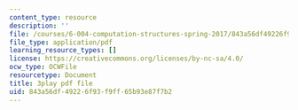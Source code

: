 ```yaml
---
content_type: resource
description: ''
file: /courses/6-004-computation-structures-spring-2017/843a56df49226f93f9ff65b93e87f7b2_yRvgtY49eXE.pdf
file_type: application/pdf
learning_resource_types: []
license: https://creativecommons.org/licenses/by-nc-sa/4.0/
ocw_type: OCWFile
resourcetype: Document
title: 3play pdf file
uid: 843a56df-4922-6f93-f9ff-65b93e87f7b2
---
```

